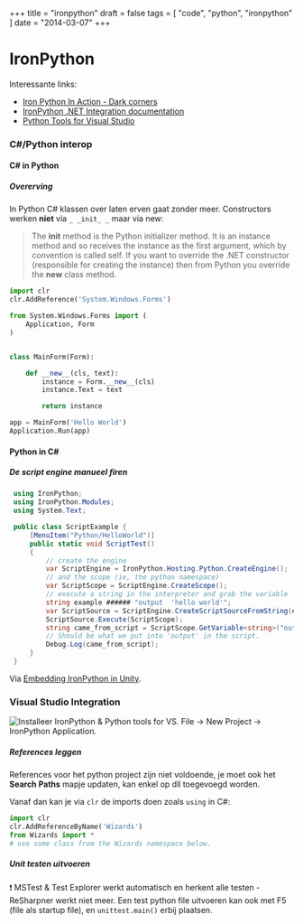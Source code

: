 +++
title = "ironpython"
draft = false
tags = [
    "code",
    "python",
    "ironpython"
]
date = "2014-03-07"
+++
# IronPython 

Interessante links:
  * [Iron Python In Action - Dark corners](http://www.voidspace.org.uk/ironpython/dark-corners.shtml)
  * [IronPython .NET Integration documentation](http://ironpython.net/documentation/dotnet/)
  * [Python Tools for Visual Studio](https://pytools.codeplex.com/)

### C#/Python interop 

#### C# in Python 

##### Overerving 

In Python C# klassen over laten erven gaat zonder meer. Constructors werken **niet** via `_ _init_ _` maar via new:

> The __init__ method is the Python initializer method. It is an instance method and so receives the instance as the first argument, which by convention is called self. If you want to override the .NET constructor (responsible for creating the instance) then from Python you override the __new__ class method.

```python
import clr
clr.AddReference('System.Windows.Forms')

from System.Windows.Forms import (
    Application, Form
)


class MainForm(Form):

    def __new__(cls, text):
        instance = Form.__new__(cls)
        instance.Text = text

        return instance

app = MainForm('Hello World')
Application.Run(app)
```

#### Python in C# 

##### De script engine manueel firen 

```csharp
 using IronPython;  
 using IronPython.Modules;  
 using System.Text;  

 public class ScriptExample {  
     [MenuItem("Python/HelloWorld")]  
     public static void ScriptTest()  
     {  
         // create the engine  
         var ScriptEngine = IronPython.Hosting.Python.CreateEngine();  
         // and the scope (ie, the python namespace)  
         var ScriptScope = ScriptEngine.CreateScope();  
         // execute a string in the interpreter and grab the variable  
         string example ###### "output  'hello world'";  
         var ScriptSource = ScriptEngine.CreateScriptSourceFromString(example);  
         ScriptSource.Execute(ScriptScope);  
         string came_from_script = ScriptScope.GetVariable<string>("output");  
         // Should be what we put into 'output' in the script.  
         Debug.Log(came_from_script);              
     }  
 }  
```

Via [Embedding IronPython in Unity](http://techartsurvival.blogspot.ca/2013/12/embedding-ironpython-in-unity-tech-art.html).

### Visual Studio Integration 

<img style='float: left; width: direct&800 |px;' src='/img//code/python/ide.png'>

Installeer IronPython & Python tools for VS. File -> New Project -> IronPython Application. 

##### References leggen 

References voor het python project zijn niet voldoende, je moet ook het **Search Paths** mapje updaten, kan enkel op dll toegevoegd worden. 

Vanaf dan kan je via `clr` de imports doen zoals `using` in C#:

```python
import clr
clr.AddReferenceByName('Wizards')
from Wizards import *
# use some class from the Wizards namespace below.
```

##### Unit testen uitvoeren 

:exclamation: MSTest & Test Explorer werkt automatisch en herkent alle testen - ReSharpner werkt niet meer. Een test python file uitvoeren kan ook met F5 (file als startup file), en `unittest.main()` erbij plaatsen. 